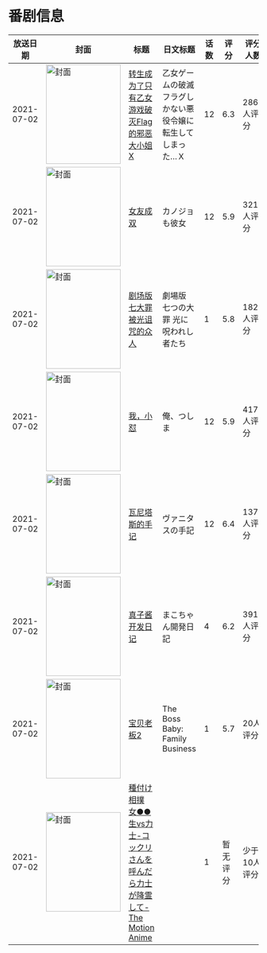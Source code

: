# 番剧信息

|放送日期|封面|标题|日文标题|话数|评分|评分人数|
|---|---|---|---|---|---|---|
|2021-07-02|<img src="//lain.bgm.tv/pic/cover/c/9a/82/309056_s0q03.jpg" alt="封面" style="width:150px;height:200px;object-fit:cover;">|[转生成为了只有乙女游戏破灭Flag的邪恶大小姐X](https://bangumi.tv/subject/309056)|乙女ゲームの破滅フラグしかない悪役令嬢に転生してしまった…Ｘ|12|6.3|2869人评分|
|2021-07-02|<img src="//lain.bgm.tv/pic/cover/c/37/5e/319513_yGTQq.jpg" alt="封面" style="width:150px;height:200px;object-fit:cover;">|[女友成双](https://bangumi.tv/subject/319513)|カノジョも彼女|12|5.9|3218人评分|
|2021-07-02|<img src="//lain.bgm.tv/pic/cover/c/8a/7a/325728_7TPdP.jpg" alt="封面" style="width:150px;height:200px;object-fit:cover;">|[剧场版 七大罪 被光诅咒的众人](https://bangumi.tv/subject/325728)|劇場版 七つの大罪 光に呪われし者たち|1|5.8|182人评分|
|2021-07-02|<img src="//lain.bgm.tv/pic/cover/c/40/6d/329202_9r81z.jpg" alt="封面" style="width:150px;height:200px;object-fit:cover;">|[我，小怼](https://bangumi.tv/subject/329202)|俺、つしま|12|5.9|417人评分|
|2021-07-02|<img src="//lain.bgm.tv/pic/cover/c/5a/cf/331692_O6Em2.jpg" alt="封面" style="width:150px;height:200px;object-fit:cover;">|[瓦尼塔斯的手记](https://bangumi.tv/subject/331692)|ヴァニタスの手記|12|6.4|1372人评分|
|2021-07-02|<img src="/img/no_icon_subject.png" alt="封面" style="width:150px;height:200px;object-fit:cover;">|[真子酱开发日记](https://bangumi.tv/subject/333613)|まこちゃん開発日記|4|6.2|391人评分|
|2021-07-02|<img src="//lain.bgm.tv/pic/cover/c/92/5b/340866_e7f1d.jpg" alt="封面" style="width:150px;height:200px;object-fit:cover;">|[宝贝老板2](https://bangumi.tv/subject/340866)|The Boss Baby: Family Business|1|5.7|20人评分|
|2021-07-02|<img src="/img/no_icon_subject.png" alt="封面" style="width:150px;height:200px;object-fit:cover;">|[種付け相撲 女●●生vs力士-コックリさんを呼んだら力士が降霊して- The Motion Anime](https://bangumi.tv/subject/341128)||1|暂无评分|少于10人评分|
